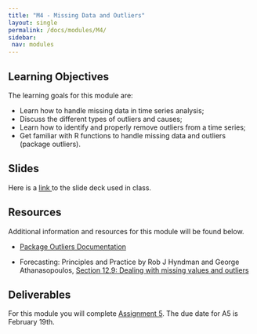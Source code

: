 ```yaml
---
title: "M4 - Missing Data and Outliers"
layout: single
permalink: /docs/modules/M4/
sidebar:
 nav: modules
---
```


## Learning Objectives

The learning goals for this module are:

* Learn how to handle missing data in time series analysis; <br>
* Discuss the different types of outliers and causes; <br>
* Learn how to identify and properly remove outliers from a time series; <br>
* Get familiar with R functions to handle missing data and outliers (package outliers). <br>

## Slides

Here is a <a href="/docs/modules/PPTS/TSA_S24_M4_OutliersAndMissingData.pdf" > link </a> to the slide deck used in class.


## Resources

Additional information and resources for this module will be found below. <br>

* <a href="/docs/modules/readings/M4_RPackage-Outliers.pdf" > Package Outliers Documentation </a>

* Forecasting: Principles and Practice by Rob J Hyndman and George Athanasopoulos, [Section 12.9: Dealing with missing values and outliers](https://otexts.com/fpp2/missing-outliers.html)


## Deliverables

For this module you will complete [Assignment 5](). The due date for A5 is February 19th.
